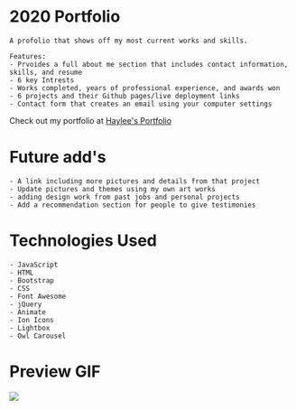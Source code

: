 # 2020 Portfolio
 
    A profolio that shows off my most current works and skills.

    Features:
    - Prvoides a full about me section that includes contact information, skills, and resume
    - 6 key Intrests
    - Works completed, years of professional experience, and awards won
    - 6 projects and their Github pages/live deployment links
    - Contact form that creates an email using your computer settings 

Check out my portfolio at [Haylee's Portfolio](https://haylee430.github.io/2020_portfolio/)
 
# Future add's
 
    - A link including more pictures and details from that project
    - Update pictures and themes using my own art works
    - adding design work from past jobs and personal projects
    - Add a recommendation section for people to give testimonies 

# Technologies Used

    - JavaScript
    - HTML
    - Bootstrap
    - CSS
    - Font Awesome
    - jQuery
    - Animate
    - Ion Icons
    - Lightbox
    - Owl Carousel

# Preview GIF

<img src='img/portfolio_gif.gif' />
